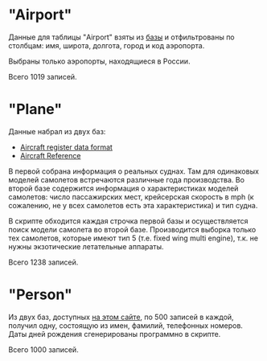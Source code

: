 # "Airport"

Данные для таблицы "Airport" взяты из [базы](http://ourairports.com/data/) и отфильтрованы по столбцам: имя, широта, долгота, город и код аэропорта.

Выбраны только аэропорты, находящиеся в России.

Всего 1019 записей.

# "Plane"
Данные набрал из двух баз:
* [Aircraft register data format](https://www.casa.gov.au/standard-page/data-files-field-definitions) 
* [Aircraft Reference](https://www.faa.gov/licenses_certificates/aircraft_certification/aircraft_registry/releasable_aircraft_download)

В первой собрана информация о реальных суднах. Там для одинаковых моделей самолетов встречаются различные года производства. Во второй базе содержится информация о характеристиках моделей самолетов: число пассажирских мест, крейсерская скорость в mph (к сожалению, не у всех самолетов есть эта характеристика) и тип судна.

В скрипте обходится каждая строчка первой базы и осуществляется поиск модели самолета во второй базе. Производится выборка только тех самолетов, которые имеют тип 5 (т.е. fixed wing multi engine), т.к. не нужны экзотические летательные аппараты.

Всего 1238 записей.

# "Person"
Из двух баз, доступных [на этом сайте](https://www.briandunning.com/sample-data/), по 500 записей в каждой, получил одну, состоящую из имен, фамилий, телефонных номеров. Даты дней рождения сгенерированы программно в скрипте.

Всего 1000 записей.
